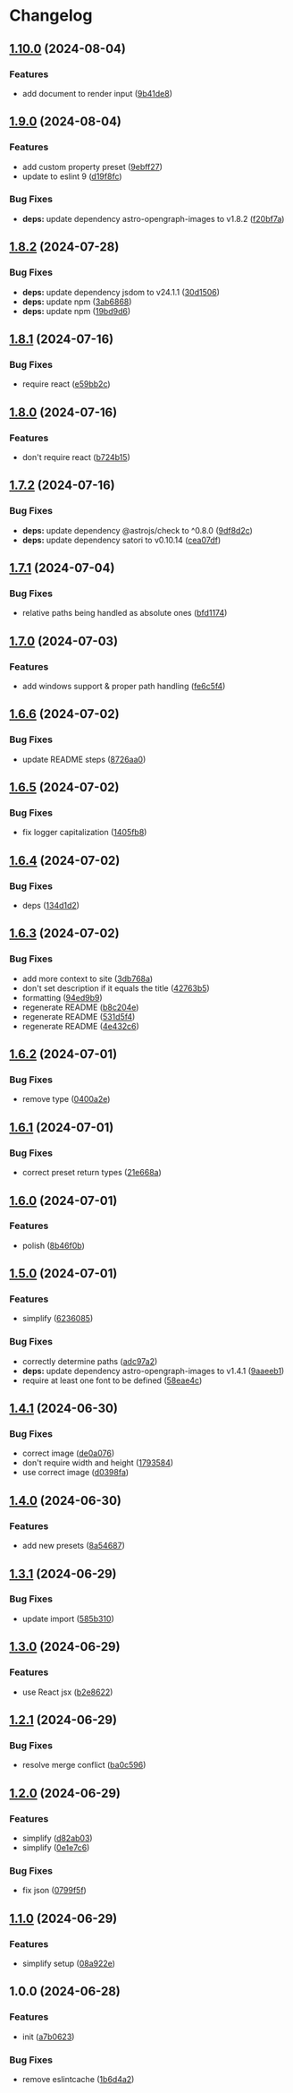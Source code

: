 # Changelog

## [1.10.0](https://github.com/shepherdjerred/astro-opengraph-images/compare/v1.9.0...v1.10.0) (2024-08-04)


### Features

* add document to render input ([9b41de8](https://github.com/shepherdjerred/astro-opengraph-images/commit/9b41de85c6bf42bee585c2a52bc2363e75f85763))

## [1.9.0](https://github.com/shepherdjerred/astro-opengraph-images/compare/v1.8.2...v1.9.0) (2024-08-04)


### Features

* add custom property preset ([9ebff27](https://github.com/shepherdjerred/astro-opengraph-images/commit/9ebff2708d951b27f125cc7d8a0a44276446765d))
* update to eslint 9 ([d19f8fc](https://github.com/shepherdjerred/astro-opengraph-images/commit/d19f8fcd5670088a0563af41fd533a3f28af212f))


### Bug Fixes

* **deps:** update dependency astro-opengraph-images to v1.8.2 ([f20bf7a](https://github.com/shepherdjerred/astro-opengraph-images/commit/f20bf7a6497aae31c8ab1546bdc5aa10c946eef5))

## [1.8.2](https://github.com/shepherdjerred/astro-opengraph-images/compare/v1.8.1...v1.8.2) (2024-07-28)


### Bug Fixes

* **deps:** update dependency jsdom to v24.1.1 ([30d1506](https://github.com/shepherdjerred/astro-opengraph-images/commit/30d15061e07bbd0f65d3daa988c1788944fcfda7))
* **deps:** update npm ([3ab6868](https://github.com/shepherdjerred/astro-opengraph-images/commit/3ab68680992c923443d9eb3aa0bdc37fc4ff67df))
* **deps:** update npm ([19bd9d6](https://github.com/shepherdjerred/astro-opengraph-images/commit/19bd9d6ed48103d8278ee6e3baaedfcc5e587a4b))

## [1.8.1](https://github.com/shepherdjerred/astro-opengraph-images/compare/v1.8.0...v1.8.1) (2024-07-16)


### Bug Fixes

* require react ([e59bb2c](https://github.com/shepherdjerred/astro-opengraph-images/commit/e59bb2cf9600734e8b41e2aaa133ab9fa761206b))

## [1.8.0](https://github.com/shepherdjerred/astro-opengraph-images/compare/v1.7.2...v1.8.0) (2024-07-16)


### Features

* don't require react ([b724b15](https://github.com/shepherdjerred/astro-opengraph-images/commit/b724b158f29e88318dc0467b497b78367823fefa))

## [1.7.2](https://github.com/shepherdjerred/astro-opengraph-images/compare/v1.7.1...v1.7.2) (2024-07-16)


### Bug Fixes

* **deps:** update dependency @astrojs/check to ^0.8.0 ([9df8d2c](https://github.com/shepherdjerred/astro-opengraph-images/commit/9df8d2c3037c55c15828b953bd6d0cfb2495c12e))
* **deps:** update dependency satori to v0.10.14 ([cea07df](https://github.com/shepherdjerred/astro-opengraph-images/commit/cea07df65264c1ff3b5099618ed8f2b3cc4ab7ad))

## [1.7.1](https://github.com/shepherdjerred/astro-opengraph-images/compare/v1.7.0...v1.7.1) (2024-07-04)


### Bug Fixes

* relative paths being handled as absolute ones ([bfd1174](https://github.com/shepherdjerred/astro-opengraph-images/commit/bfd117431a793e61926aed08e2f9474a87733918))

## [1.7.0](https://github.com/shepherdjerred/astro-opengraph-images/compare/v1.6.6...v1.7.0) (2024-07-03)


### Features

* add windows support & proper path handling ([fe6c5f4](https://github.com/shepherdjerred/astro-opengraph-images/commit/fe6c5f4abdf47c354afce4b2513588a759cbd8d7))

## [1.6.6](https://github.com/shepherdjerred/astro-opengraph-images/compare/v1.6.5...v1.6.6) (2024-07-02)


### Bug Fixes

* update README steps ([8726aa0](https://github.com/shepherdjerred/astro-opengraph-images/commit/8726aa0b7f76f73b097077d9168cd17a3f0cb805))

## [1.6.5](https://github.com/shepherdjerred/astro-opengraph-images/compare/v1.6.4...v1.6.5) (2024-07-02)


### Bug Fixes

* fix logger capitalization ([1405fb8](https://github.com/shepherdjerred/astro-opengraph-images/commit/1405fb8ee98e0d0bb4974e17f10b35d009bcf7f9))

## [1.6.4](https://github.com/shepherdjerred/astro-opengraph-images/compare/v1.6.3...v1.6.4) (2024-07-02)


### Bug Fixes

* deps ([134d1d2](https://github.com/shepherdjerred/astro-opengraph-images/commit/134d1d26038bbe1a1c0f66bda0de0cc4c6ef269c))

## [1.6.3](https://github.com/shepherdjerred/astro-opengraph-images/compare/v1.6.2...v1.6.3) (2024-07-02)


### Bug Fixes

* add more context to site ([3db768a](https://github.com/shepherdjerred/astro-opengraph-images/commit/3db768aef904a95915696accae28b9aa239a1419))
* don't set description if it equals the title ([42763b5](https://github.com/shepherdjerred/astro-opengraph-images/commit/42763b523ff25ba8b88a7d4ce463f972974f3ddc))
* formatting ([94ed9b9](https://github.com/shepherdjerred/astro-opengraph-images/commit/94ed9b99c8db98c284e9ffcc39b050ad3ab8e762))
* regenerate README ([b8c204e](https://github.com/shepherdjerred/astro-opengraph-images/commit/b8c204e0e9b37868e43692fc1d57e795d8dbb456))
* regenerate README ([531d5f4](https://github.com/shepherdjerred/astro-opengraph-images/commit/531d5f4780b273e317d608411c64fcba4f3e50db))
* regenerate README ([4e432c6](https://github.com/shepherdjerred/astro-opengraph-images/commit/4e432c6059b7b6f3f10e54c75307cbbd3e204bf0))

## [1.6.2](https://github.com/shepherdjerred/astro-opengraph-images/compare/v1.6.1...v1.6.2) (2024-07-01)


### Bug Fixes

* remove type ([0400a2e](https://github.com/shepherdjerred/astro-opengraph-images/commit/0400a2e71d33dcd3fbc5e595e9f984f14097118b))

## [1.6.1](https://github.com/shepherdjerred/astro-opengraph-images/compare/v1.6.0...v1.6.1) (2024-07-01)


### Bug Fixes

* correct preset return types ([21e668a](https://github.com/shepherdjerred/astro-opengraph-images/commit/21e668acc0c426a07435af73e4ccbae351d83d40))

## [1.6.0](https://github.com/shepherdjerred/astro-opengraph-images/compare/v1.5.0...v1.6.0) (2024-07-01)


### Features

* polish ([8b46f0b](https://github.com/shepherdjerred/astro-opengraph-images/commit/8b46f0bb710e805c01e4658a4fda02793004e78c))

## [1.5.0](https://github.com/shepherdjerred/astro-opengraph-images/compare/v1.4.1...v1.5.0) (2024-07-01)


### Features

* simplify ([6236085](https://github.com/shepherdjerred/astro-opengraph-images/commit/6236085749e19cc93d1df06c494a18e78a9c2b27))


### Bug Fixes

* correctly determine paths ([adc97a2](https://github.com/shepherdjerred/astro-opengraph-images/commit/adc97a2638b6a9593eea7f61939a8931f6249c08))
* **deps:** update dependency astro-opengraph-images to v1.4.1 ([9aaeeb1](https://github.com/shepherdjerred/astro-opengraph-images/commit/9aaeeb1d4226d89eac726053fe18edd7de4955f0))
* require at least one font to be defined ([58eae4c](https://github.com/shepherdjerred/astro-opengraph-images/commit/58eae4ccc400d201e4b6b8c100f9884cc64d7927))

## [1.4.1](https://github.com/shepherdjerred/astro-opengraph-images/compare/v1.4.0...v1.4.1) (2024-06-30)

### Bug Fixes

- correct image ([de0a076](https://github.com/shepherdjerred/astro-opengraph-images/commit/de0a07680b2e31fbd3ee2ca615c927e5c1823f49))
- don't require width and height ([1793584](https://github.com/shepherdjerred/astro-opengraph-images/commit/17935846ec2b29fe45e1612a5bb76de0fecdbc56))
- use correct image ([d0398fa](https://github.com/shepherdjerred/astro-opengraph-images/commit/d0398fa9c4639374df608901f8ff8c5e47c26b49))

## [1.4.0](https://github.com/shepherdjerred/astro-opengraph-images/compare/v1.3.1...v1.4.0) (2024-06-30)

### Features

- add new presets ([8a54687](https://github.com/shepherdjerred/astro-opengraph-images/commit/8a5468741998557dc740ffd5b053787ccfb567b8))

## [1.3.1](https://github.com/shepherdjerred/astro-opengraph-images/compare/v1.3.0...v1.3.1) (2024-06-29)

### Bug Fixes

- update import ([585b310](https://github.com/shepherdjerred/astro-opengraph-images/commit/585b3100ec97f3634a67d8b8a9694a56380fd388))

## [1.3.0](https://github.com/shepherdjerred/astro-opengraph-images/compare/v1.2.1...v1.3.0) (2024-06-29)

### Features

- use React jsx ([b2e8622](https://github.com/shepherdjerred/astro-opengraph-images/commit/b2e862217788735eacebf20396951193dfdb894d))

## [1.2.1](https://github.com/shepherdjerred/astro-opengraph-images/compare/v1.2.0...v1.2.1) (2024-06-29)

### Bug Fixes

- resolve merge conflict ([ba0c596](https://github.com/shepherdjerred/astro-opengraph-images/commit/ba0c596b3f10a95d0cbe67bf9eef51b552fc7afe))

## [1.2.0](https://github.com/shepherdjerred/astro-opengraph-images/compare/v1.1.0...v1.2.0) (2024-06-29)

### Features

- simplify ([d82ab03](https://github.com/shepherdjerred/astro-opengraph-images/commit/d82ab031aa971437a9b02999be52c04a8a9e089c))
- simplify ([0e1e7c6](https://github.com/shepherdjerred/astro-opengraph-images/commit/0e1e7c6b1d4effa4fb0caa5fcf676168d3b03dd2))

### Bug Fixes

- fix json ([0799f5f](https://github.com/shepherdjerred/astro-opengraph-images/commit/0799f5f055d12a3cabd9cc72dd30c9cef9219b84))

## [1.1.0](https://github.com/shepherdjerred/astro-opengraph-images/compare/v1.0.0...v1.1.0) (2024-06-29)

### Features

- simplify setup ([08a922e](https://github.com/shepherdjerred/astro-opengraph-images/commit/08a922e7d096930e3af40865d34ac18c480384fa))

## 1.0.0 (2024-06-28)

### Features

- init ([a7b0623](https://github.com/shepherdjerred/astro-opengraph-images/commit/a7b06237cec0b4c7228f5d91a07c03d168395d52))

### Bug Fixes

- remove eslintcache ([1b6d4a2](https://github.com/shepherdjerred/astro-opengraph-images/commit/1b6d4a27080b92ed9189d2cdb45a3f4009b84c08))
